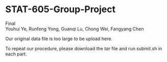 # STAT-605-Group-Project
Final   
Youhui Ye, Runfeng Yong, Guanqi Lu, Chong Wei, Fangyang Chen

Our original data file is too large to be upload here.

To repeat our procedure, please download the *tar* file and run submit.sh in each part.
